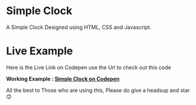 # Simple Clock 
A Simple Clock Designed using HTML, CSS and Javascript. 

# Live Example
Here is the Live Link on Codepen use the Url to check out this code

**Working Example : [Simple Clock on Codepen](https://codepen.io/jacob-dennis-p/full/vYGXwpO)**


All the best to Those who are using this, Please do give a headsup and star 😊
